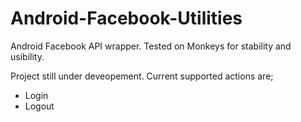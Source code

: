 Android-Facebook-Utilities
==========================

Android Facebook API wrapper. Tested on Monkeys for stability and usibility.

Project still under deveopement. Current supported actions are;

 - Login
 - Logout
